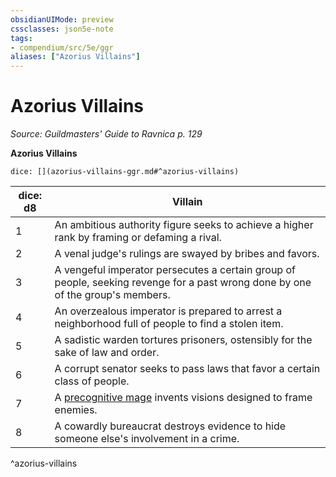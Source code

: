 ```yaml
---
obsidianUIMode: preview
cssclasses: json5e-note
tags:
- compendium/src/5e/ggr
aliases: ["Azorius Villains"]
---
```

# Azorius Villains
*Source: Guildmasters' Guide to Ravnica p. 129* 

**Azorius Villains**

`dice: [](azorius-villains-ggr.md#^azorius-villains)`

| dice: d8 | Villain |
|----------|---------|
| 1 | An ambitious authority figure seeks to achieve a higher rank by framing or defaming a rival. |
| 2 | A venal judge's rulings are swayed by bribes and favors. |
| 3 | A vengeful imperator persecutes a certain group of people, seeking revenge for a past wrong done by one of the group's members. |
| 4 | An overzealous imperator is prepared to arrest a neighborhood full of people to find a stolen item. |
| 5 | A sadistic warden tortures prisoners, ostensibly for the sake of law and order. |
| 6 | A corrupt senator seeks to pass laws that favor a certain class of people. |
| 7 | A [precognitive mage](/Systems/5e/bestiary/humanoid/precognitive-mage-ggr.md) invents visions designed to frame enemies. |
| 8 | A cowardly bureaucrat destroys evidence to hide someone else's involvement in a crime. |
^azorius-villains